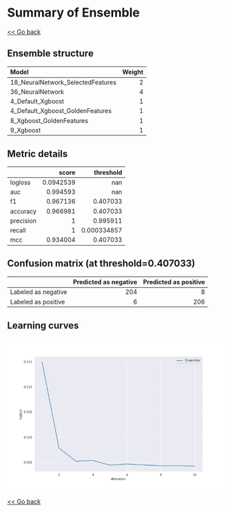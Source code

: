 # Summary of Ensemble

[<< Go back](../README.md)


## Ensemble structure
| Model                             |   Weight |
|:----------------------------------|---------:|
| 18_NeuralNetwork_SelectedFeatures |        2 |
| 36_NeuralNetwork                  |        4 |
| 4_Default_Xgboost                 |        1 |
| 4_Default_Xgboost_GoldenFeatures  |        1 |
| 8_Xgboost_GoldenFeatures          |        1 |
| 9_Xgboost                         |        1 |

## Metric details
|           |     score |     threshold |
|:----------|----------:|--------------:|
| logloss   | 0.0942539 | nan           |
| auc       | 0.994593  | nan           |
| f1        | 0.967136  |   0.407033    |
| accuracy  | 0.966981  |   0.407033    |
| precision | 1         |   0.995911    |
| recall    | 1         |   0.000334857 |
| mcc       | 0.934004  |   0.407033    |


## Confusion matrix (at threshold=0.407033)
|                     |   Predicted as negative |   Predicted as positive |
|:--------------------|------------------------:|------------------------:|
| Labeled as negative |                     204 |                       8 |
| Labeled as positive |                       6 |                     206 |

## Learning curves
![Learning curves](learning_curves.png)

[<< Go back](../README.md)
